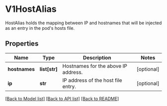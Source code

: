 # V1HostAlias

HostAlias holds the mapping between IP and hostnames that will be injected as an entry in the pod's hosts file.

## Properties
Name | Type | Description | Notes
------------ | ------------- | ------------- | -------------
**hostnames** | **list[str]** | Hostnames for the above IP address. | [optional] 
**ip** | **str** | IP address of the host file entry. | [optional] 

[[Back to Model list]](../README.md#documentation-for-models) [[Back to API list]](../README.md#documentation-for-api-endpoints) [[Back to README]](../README.md)


